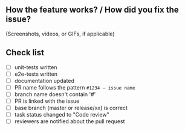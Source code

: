 ## How the feature works? / How did you fix the issue?
(Screenshots, videos, or GIFs, if applicable)


## Check list
- [ ] unit-tests written
- [ ] e2e-tests written
- [ ] documentation updated
- [ ] PR name follows the pattern `#1234 – issue name`
- [ ] branch name doesn't contain '#'
- [ ] PR is linked with the issue
- [ ] base branch (master or release/xx) is correct
- [ ] task status changed to "Code review"
- [ ] reviewers are notified about the pull request